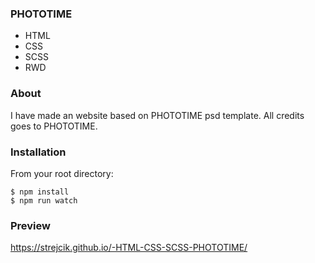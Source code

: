 <h3><a id="PHOTOTIME_0"></a>PHOTOTIME</h3>
<ul>
<li>HTML</li>
<li>CSS</li>
<li>SCSS</li>
<li>RWD</li>
</ul>
<h3><a id="About_7"></a>About</h3>
<p>I have made an website based on PHOTOTIME psd template. All credits goes to PHOTOTIME.</p>
<h3><a id="Installation_11"></a>Installation</h3>
<p>From your root directory:</p>
<pre><code class="language-sh">$ npm install
$ npm run watch
</code></pre>
<h3><a id="Preview_20"></a>Preview</h3>
<p><a href="https://strejcik.github.io/-HTML-CSS-SCSS-PHOTOTIME/">https://strejcik.github.io/-HTML-CSS-SCSS-PHOTOTIME/</a></p>